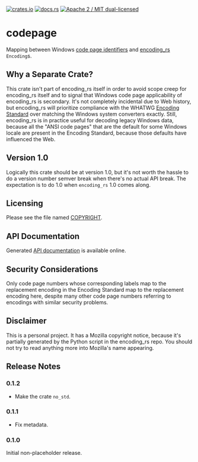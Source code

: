 [![crates.io](https://img.shields.io/crates/v/codepage.svg)](https://crates.io/crates/codepage)
[![docs.rs](https://docs.rs/codepage/badge.svg)](https://docs.rs/codepage/)
[![Apache 2 / MIT dual-licensed](https://img.shields.io/badge/license-Apache%202%20%2F%20MIT-blue.svg)](https://github.com/hsivonen/codepage/blob/master/COPYRIGHT)

# codepage

Mapping between Windows [code page identifiers][1] and
[encoding_rs][2] `Encoding`s.

[1]: https://docs.microsoft.com/en-us/windows/desktop/intl/code-page-identifiers
[2]: https://crates.io/crates/encoding_rs/

## Why a Separate Crate?

This crate isn't part of encoding_rs itself in order to avoid scope
creep for encoding_rs itself and to signal that Windows code page
applicability of encoding_rs is secondary. It's not completely
incidental due to Web history, but encoding_rs will prioritize
compliance with the WHATWG
[Encoding Standard](https://encoding.spec.whatwg.org/)
over matching the Windows system converters exactly. Still,
encoding_rs is in practice useful for decoding legacy Windows
data, because all the "ANSI code pages" that are the default
for some Windows locale are present in the Encoding Standard,
because those defaults have influenced the Web.

## Version 1.0

Logically this crate should be at version 1.0, but it's not worth the hassle
to do a version number semver break when there's no actual API break. The
expectation is to do 1.0 when `encoding_rs` 1.0 comes along.

## Licensing

Please see the file named
[COPYRIGHT](https://github.com/hsivonen/codepage/blob/master/COPYRIGHT).

## API Documentation

Generated [API documentation](https://docs.rs/codepage/) is available
online.

## Security Considerations

Only code page numbers whose corresponding labels map to the replacement
encoding in the Encoding Standard map to the replacement encoding here,
despite many other code page numbers referring to encodings with similar
security problems.

## Disclaimer

This is a personal project. It has a Mozilla copyright notice, because
it's partially generated by the Python script in the encoding_rs repo.
You should not try to read anything more into Mozilla's name appearing.

## Release Notes

### 0.1.2

* Make the crate `no_std`.

### 0.1.1

* Fix metadata.

### 0.1.0

Initial non-placeholder release.